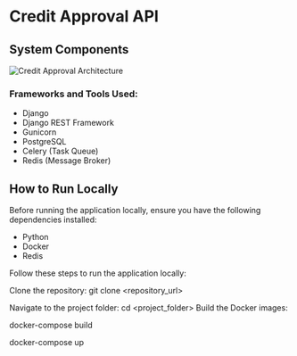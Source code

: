 # Credit Approval API

## System Components

![Credit Approval Architecture](https://github.com/yashasbharadwaj1/Credit-approval-system/assets/71028991/011cee36-e514-4107-93e9-34048bfba8f1)

### Frameworks and Tools Used:
- Django
- Django REST Framework
- Gunicorn
- PostgreSQL
- Celery (Task Queue)
- Redis (Message Broker)

## How to Run Locally
Before running the application locally, ensure you have the following dependencies installed:
- Python
- Docker
- Redis

Follow these steps to run the application locally:

Clone the repository:
   git clone <repository_url>

Navigate to the project folder:
cd <project_folder>
Build the Docker images:

docker-compose build

docker-compose up
